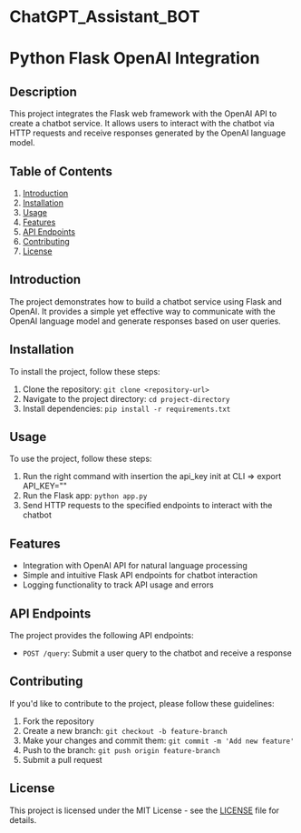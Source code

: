 # ChatGPT_Assistant_BOT
# Python Flask OpenAI Integration

## Description

This project integrates the Flask web framework with the OpenAI API to create a chatbot service. It allows users to interact with the chatbot via HTTP requests and receive responses generated by the OpenAI language model.

## Table of Contents

1. [Introduction](#introduction)
2. [Installation](#installation)
3. [Usage](#usage)
4. [Features](#features)
5. [API Endpoints](#api-endpoints)
6. [Contributing](#contributing)
7. [License](#license)

## Introduction

The project demonstrates how to build a chatbot service using Flask and OpenAI. It provides a simple yet effective way to communicate with the OpenAI language model and generate responses based on user queries.

## Installation

To install the project, follow these steps:

1. Clone the repository: `git clone <repository-url>`
2. Navigate to the project directory: `cd project-directory`
3. Install dependencies: `pip install -r requirements.txt`

## Usage

To use the project, follow these steps:

1. Run the right command with insertion the api_key init at CLI  => export API_KEY=""
2. Run the Flask app: `python app.py`
3. Send HTTP requests to the specified endpoints to interact with the chatbot

## Features

- Integration with OpenAI API for natural language processing
- Simple and intuitive Flask API endpoints for chatbot interaction
- Logging functionality to track API usage and errors

## API Endpoints

The project provides the following API endpoints:

- `POST /query`: Submit a user query to the chatbot and receive a response

## Contributing

If you'd like to contribute to the project, please follow these guidelines:

1. Fork the repository
2. Create a new branch: `git checkout -b feature-branch`
3. Make your changes and commit them: `git commit -m 'Add new feature'`
4. Push to the branch: `git push origin feature-branch`
5. Submit a pull request

## License

This project is licensed under the MIT License - see the [LICENSE](LICENSE) file for details.

